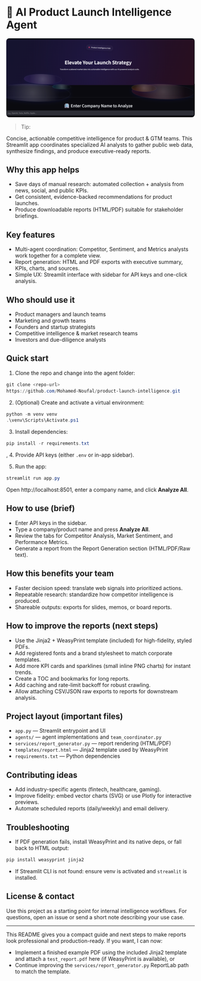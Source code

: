 # 🚀 AI Product Launch Intelligence Agent

 

<p align="center">
	<img src="assets/hero.png" alt="Product Intelligence Hub" style="max-width:100%; height:auto; border-radius:8px;" />
</p>

> Tip: 

Concise, actionable competitive intelligence for product & GTM teams. This Streamlit app coordinates specialized AI analysts to gather public web data, synthesize findings, and produce executive-ready reports.

## Why this app helps
- Save days of manual research: automated collection + analysis from news, social, and public KPIs.
- Get consistent, evidence-backed recommendations for product launches.
- Produce downloadable reports (HTML/PDF) suitable for stakeholder briefings.

## Key features
- Multi-agent coordination: Competitor, Sentiment, and Metrics analysts work together for a complete view.
- Report generation: HTML and PDF exports with executive summary, KPIs, charts, and sources.
- Simple UX: Streamlit interface with sidebar for API keys and one-click analysis.

## Who should use it
- Product managers and launch teams
- Marketing and growth teams
- Founders and startup strategists
- Competitive intelligence & market research teams
- Investors and due-diligence analysts

## Quick start
1. Clone the repo and change into the agent folder:

```powershell
git clone <repo-url>
https://github.com/Mohamed-Noufal/product-launch-intelligence.git
```

2. (Optional) Create and activate a virtual environment:

```powershell
python -m venv venv
.\venv\Scripts\Activate.ps1
```

3. Install dependencies:

```powershell
pip install -r requirements.txt
```
,
4. Provide API keys (either `.env` or in-app sidebar).

5. Run the app:

```powershell
streamlit run app.py
```

Open http://localhost:8501, enter a company name, and click **Analyze All**.

## How to use (brief)
- Enter API keys in the sidebar.
- Type a company/product name and press **Analyze All**.
- Review the tabs for Competitor Analysis, Market Sentiment, and Performance Metrics.
- Generate a report from the Report Generation section (HTML/PDF/Raw text).

## How this benefits your team
- Faster decision speed: translate web signals into prioritized actions.
- Repeatable research: standardize how competitor intelligence is produced.
- Shareable outputs: exports for slides, memos, or board reports.

## How to improve the reports (next steps)
- Use the Jinja2 + WeasyPrint template (included) for high-fidelity, styled PDFs.
- Add registered fonts and a brand stylesheet to match corporate templates.
- Add more KPI cards and sparklines (small inline PNG charts) for instant trends.
- Create a TOC and bookmarks for long reports.
- Add caching and rate-limit backoff for robust crawling.
- Allow attaching CSV/JSON raw exports to reports for downstream analysis.

## Project layout (important files)
- `app.py` — Streamlit entrypoint and UI
- `agents/` — agent implementations and `team_coordinator.py`
- `services/report_generator.py` — report rendering (HTML/PDF)
- `templates/report.html` — Jinja2 template used by WeasyPrint
- `requirements.txt` — Python dependencies

## Contributing ideas
- Add industry-specific agents (fintech, healthcare, gaming).
- Improve fidelity: embed vector charts (SVG) or use Plotly for interactive previews.
- Automate scheduled reports (daily/weekly) and email delivery.

## Troubleshooting
- If PDF generation fails, install WeasyPrint and its native deps, or fall back to HTML output:

```powershell
pip install weasyprint jinja2
```

- If Streamlit CLI is not found: ensure venv is activated and `streamlit` is installed.

## License & contact
Use this project as a starting point for internal intelligence workflows. For questions, open an issue or send a short note describing your use case.

---

This README gives you a compact guide and next steps to make reports look professional and production-ready. If you want, I can now:
- Implement a finished example PDF using the included Jinja2 template and attach a `test_report.pdf` here (if WeasyPrint is available), or
- Continue improving the `services/report_generator.py` ReportLab path to match the template.
